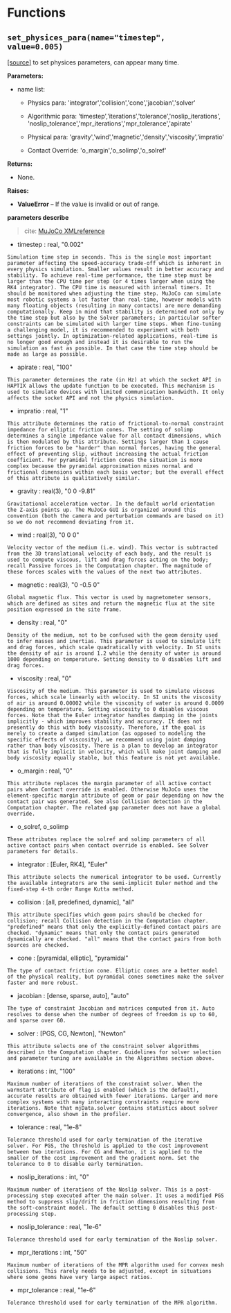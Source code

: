 # Functions


## `set_physices_para(name="timestep", value=0.005)`


[[source]](http://www.mujoco.org/book/XMLreference.html) to set physices parameters, can appear many time.


**Parameters:**	   
- name list:
    - Physics para: 'integrator','collision','cone','jacobian','solver'

    - Algorithmic para: 'timestep','iterations','tolerance','noslip_iterations',
   'noslip_tolerance','mpr_iterations','mpr_tolerance','apirate'

    - Physical para: 'gravity','wind','magnetic','density','viscosity','impratio'

    - Contact Override: 'o_margin','o_solimp','o_solref'
                
**Returns:**	

- None.

**Raises:**

- **ValueError** – If the value is invalid or out of range.


**parameters describe**

> cite: [MuJoCo XMLreference](http://www.mujoco.org/book/XMLreference.html) 

    
   - timestep : real, "0.002"

    Simulation time step in seconds. This is the single most important parameter affecting the speed-accuracy trade-off which is inherent in every physics simulation. Smaller values result in better accuracy and stability. To achieve real-time performance, the time step must be larger than the CPU time per step (or 4 times larger when using the RK4 integrator). The CPU time is measured with internal timers. It should be monitored when adjusting the time step. MuJoCo can simulate most robotic systems a lot faster than real-time, however models with many floating objects (resulting in many contacts) are more demanding computationally. Keep in mind that stability is determined not only by the time step but also by the Solver parameters; in particular softer constraints can be simulated with larger time steps. When fine-tuning a challenging model, it is recommended to experiment with both settings jointly. In optimization-related applications, real-time is no longer good enough and instead it is desirable to run the simulation as fast as possible. In that case the time step should be made as large as possible.
    
    
   - apirate : real, "100"

    This parameter determines the rate (in Hz) at which the socket API in HAPTIX allows the update function to be executed. This mechanism is used to simulate devices with limited communication bandwidth. It only affects the socket API and not the physics simulation.


   - impratio : real, "1"

    This attribute determines the ratio of frictional-to-normal constraint impedance for elliptic friction cones. The setting of solimp determines a single impedance value for all contact dimensions, which is then modulated by this attribute. Settings larger than 1 cause friction forces to be "harder" than normal forces, having the general effect of preventing slip, without increasing the actual friction coefficient. For pyramidal friction cones the situation is more complex because the pyramidal approximation mixes normal and frictional dimensions within each basis vector; but the overall effect of this attribute is qualitatively similar.


   - gravity : real(3), "0 0 -9.81"

    Gravitational acceleration vector. In the default world orientation the Z-axis points up. The MuJoCo GUI is organized around this convention (both the camera and perturbation commands are based on it) so we do not recommend deviating from it.


   - wind : real(3), "0 0 0"

    Velocity vector of the medium (i.e. wind). This vector is subtracted from the 3D translational velocity of each body, and the result is used to compute viscous, lift and drag forces acting on the body; recall Passive forces in the Computation chapter. The magnitude of these forces scales with the values of the next two attributes.


   - magnetic : real(3), "0 -0.5 0"

    Global magnetic flux. This vector is used by magnetometer sensors, which are defined as sites and return the magnetic flux at the site position expressed in the site frame.


   - density : real, "0"

    Density of the medium, not to be confused with the geom density used to infer masses and inertias. This parameter is used to simulate lift and drag forces, which scale quadratically with velocity. In SI units the density of air is around 1.2 while the density of water is around 1000 depending on temperature. Setting density to 0 disables lift and drag forces.


   - viscosity : real, "0"

    Viscosity of the medium. This parameter is used to simulate viscous forces, which scale linearly with velocity. In SI units the viscosity of air is around 0.00002 while the viscosity of water is around 0.0009 depending on temperature. Setting viscosity to 0 disables viscous forces. Note that the Euler integrator handles damping in the joints implicitly - which improves stability and accuracy. It does not presently do this with body viscosity. Therefore, if the goal is merely to create a damped simulation (as opposed to modeling the specific effects of viscosity), we recommend using joint damping rather than body viscosity. There is a plan to develop an integrator that is fully implicit in velocity, which will make joint damping and body viscosity equally stable, but this feature is not yet available.


   - o_margin : real, "0"

    This attribute replaces the margin parameter of all active contact pairs when Contact override is enabled. Otherwise MuJoCo uses the element-specific margin attribute of geom or pair depending on how the contact pair was generated. See also Collision detection in the Computation chapter. The related gap parameter does not have a global override.


   - o_solref, o_solimp
   
    These attributes replace the solref and solimp parameters of all active contact pairs when contact override is enabled. See Solver parameters for details.


   - integrator : [Euler, RK4], "Euler"

    This attribute selects the numerical integrator to be used. Currently the available integrators are the semi-implicit Euler method and the fixed-step 4-th order Runge Kutta method.


   - collision : [all, predefined, dynamic], "all"

    This attribute specifies which geom pairs should be checked for collision; recall Collision detection in the Computation chapter. "predefined" means that only the explicitly-defined contact pairs are checked. "dynamic" means that only the contact pairs generated dynamically are checked. "all" means that the contact pairs from both sources are checked.


   - cone : [pyramidal, elliptic], "pyramidal"

    The type of contact friction cone. Elliptic cones are a better model of the physical reality, but pyramidal cones sometimes make the solver faster and more robust.


   - jacobian : [dense, sparse, auto], "auto"

    The type of constraint Jacobian and matrices computed from it. Auto resolves to dense when the number of degrees of freedom is up to 60, and sparse over 60.


   - solver : [PGS, CG, Newton], "Newton"

    This attribute selects one of the constraint solver algorithms described in the Computation chapter. Guidelines for solver selection and parameter tuning are available in the Algorithms section above.


   - iterations : int, "100"

    Maximum number of iterations of the constraint solver. When the warmstart attribute of flag is enabled (which is the default), accurate results are obtained with fewer iterations. Larger and more complex systems with many interacting constraints require more iterations. Note that mjData.solver contains statistics about solver convergence, also shown in the profiler.


   - tolerance : real, "1e-8"

    Tolerance threshold used for early termination of the iterative solver. For PGS, the threshold is applied to the cost improvement between two iterations. For CG and Newton, it is applied to the smaller of the cost improvement and the gradient norm. Set the tolerance to 0 to disable early termination.


   - noslip_iterations : int, "0"

    Maximum number of iterations of the Noslip solver. This is a post-processing step executed after the main solver. It uses a modified PGS method to suppress slip/drift in friction dimensions resulting from the soft-constraint model. The default setting 0 disables this post-processing step.


   - noslip_tolerance : real, "1e-6"

    Tolerance threshold used for early termination of the Noslip solver.


   - mpr_iterations : int, "50"

    Maximum number of iterations of the MPR algorithm used for convex mesh collisions. This rarely needs to be adjusted, except in situations where some geoms have very large aspect ratios.


   - mpr_tolerance : real, "1e-6"

    Tolerance threshold used for early termination of the MPR algorithm.
